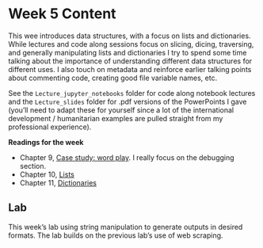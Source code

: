 # Week 5 Content
This wee introduces data structures, with a focus on lists and dictionaries. While lectures and code along sessions focus on slicing, dicing, traversing, and generally manipulating lists and dictionaries I try to spend some time talking about the importance of understanding different data structures for different uses. I also touch on metadata and reinforce earlier talking points about commenting code, creating good file variable names, etc.

See the `Lecture_jupyter_notebooks` folder for code along notebook lectures and the `Lecture_slides` folder for .pdf versions of the PowerPoints I gave (you’ll need to adapt these for yourself since a lot of the international development / humanitarian examples are pulled straight from my professional experience). 

**Readings for the week**
- Chapter 9, [Case study: word play](http://greenteapress.com/thinkpython2/html/thinkpython2010.html). I really focus on the debugging section.
- Chapter 10,  [Lists](http://greenteapress.com/thinkpython2/html/thinkpython2011.html)
- Chapter 11,  [Dictionaries](http://greenteapress.com/thinkpython2/html/thinkpython2012.html)

## Lab
This week’s lab using string manipulation to generate outputs in desired formats. The lab builds on the previous lab’s use of web scraping.  
